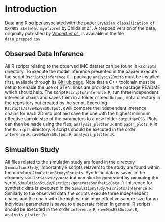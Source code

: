# Introduction

Data and R scripts associated with the paper `Bayesian classification of OXPHOS skeletal myofibres` by Childs *et al.*. 
A prepped version of the data, originally published by [Vincent *et al.*](https://www.sciencedirect.com/science/article/pii/S0925443924001200), is available in the file `data_prepped.csv`. 

## Obsersed Data Inference

All R scripts relating to the observed IMC dataset can be found in `Rscripts` directory. To execute the model inference presented in the papaer execute the script `Rscripts/inference.R` - 
package `analysis2Dmito` must be installed first, available through its [GitHub page](https://github.com/jordanbchilds/analysis2Dmito). Note that a C++ toolchain must be setup to enable 
the use of STAN, links are provided in the package README which should help. The script `Rscripts/inference.R`, run three independent inference chains and saves them in a folder named 
`Output`, not a directory in the repository but created by the script. Executing `Rscripts/saveMaxESSOutput.R` will compare the independent inference chains for each 2Dmito plot and save 
the one with the highest minimum effective sample size of the parameters to a new folder `outputMaxESS`. Plots can then be made using the files; `analysis_plotter.R` and `paper_plots.R` 
in the `Rscripts` directory. R scripts should be executed in the order `inference.R`, `saveMaxESSOutput.R`, `analysis_plotter.R`. 

## Simualtion Study

All files related to the simulation study are found in the directory `SimulationStudy`, importantly R scripts relavent to the study are found within the directory `SimulationStudy/Rscipts`. 
Synthetic data is saved in the directory `SimulationStudy/Data` but can also be generated by executing the script `SimulationStudy/Rscripts/generateSyntheticData.R`. Inference for synthetic
data is executed in the `SimulationStudy/Rscripts/inference.R`. Similarly to the observed data, the scripts execute three indepenedent chains and the chain with the highest minimum effective
sample size for an individual parameters is saved to a seperate folder. In general, R scripts should be executed in the order `inference.R`, `saveMaxESSOutput.R`, `analysis_plotter.R`. 

